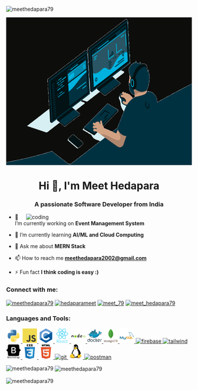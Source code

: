 <p align="left"> <img src="https://komarev.com/ghpvc/?username=meethedapara79&label=Profile%20views&color=0e75b6&style=flat" alt="meethedapara79" /> </p>
<img align="center" alt="coding" width="1200" height="400" src="https://raw.githubusercontent.com/Potential17/Potential17/master/user%20(2).gif">
<h1 align="center">Hi 👋, I'm Meet Hedapara</h1>
<h3 align="center">A passionate Software Developer from India</h3>
<img align="right" alt="coding" width="450" src="https://miro.medium.com/v2/resize:fit:1400/0*oyarAFEx_X9GNcWT.gif">


- 🔭 I’m currently working on **Event Management System**

- 🌱 I’m currently learning **AI/ML and Cloud Computing**

- 💬 Ask me about **MERN Stack**

- 📫 How to reach me **meethedapara2002@gmail.com**

- ⚡ Fun fact **I think coding is easy :)**

<h3 align="left">Connect with me:</h3>
<p align="left">
<a href="https://linkedin.com/in/meethedapara79" target="blank"><img align="center" src="https://raw.githubusercontent.com/rahuldkjain/github-profile-readme-generator/master/src/images/icons/Social/linked-in-alt.svg" alt="meethedapara79" height="30" width="40" /></a>
<a href="https://instagram.com/hedaparameet" target="blank"><img align="center" src="https://raw.githubusercontent.com/rahuldkjain/github-profile-readme-generator/master/src/images/icons/Social/instagram.svg" alt="hedaparameet" height="30" width="40" /></a>
<a href="https://www.codechef.com/users/meet_79" target="blank"><img align="center" src="https://cdn.jsdelivr.net/npm/simple-icons@3.1.0/icons/codechef.svg" alt="meet_79" height="30" width="40" /></a>
<a href="https://codeforces.com/profile/meet_hedapara79" target="blank"><img align="center" src="https://raw.githubusercontent.com/rahuldkjain/github-profile-readme-generator/master/src/images/icons/Social/codeforces.svg" alt="meet_hedapara79" height="30" width="40" /></a>
</p>

<h3 align="left">Languages and Tools:</h3>
<p align="left"> <a href="https://www.python.org" target="_blank" rel="noreferrer"> <img src="https://raw.githubusercontent.com/devicons/devicon/master/icons/python/python-original.svg" alt="python" width="40" height="40"/> </a> <a href="https://developer.mozilla.org/en-US/docs/Web/JavaScript" target="_blank" rel="noreferrer"> <img src="https://raw.githubusercontent.com/devicons/devicon/master/icons/javascript/javascript-original.svg" alt="javascript" width="40" height="40"/> </a> <a href="https://www.cprogramming.com/" target="_blank" rel="noreferrer"> <img src="https://raw.githubusercontent.com/devicons/devicon/master/icons/c/c-original.svg" alt="c" width="40" height="40"/> </a> <a href="https://reactjs.org/" target="_blank" rel="noreferrer"> <img src="https://raw.githubusercontent.com/devicons/devicon/master/icons/react/react-original-wordmark.svg" alt="react" width="40" height="40"/> </a> <a href="https://nodejs.org" target="_blank" rel="noreferrer"> <img src="https://raw.githubusercontent.com/devicons/devicon/master/icons/nodejs/nodejs-original-wordmark.svg" alt="nodejs" width="40" height="40"/> </a> <a href="https://www.docker.com/" target="_blank" rel="noreferrer"> <img src="https://raw.githubusercontent.com/devicons/devicon/master/icons/docker/docker-original-wordmark.svg" alt="docker" width="40" height="40"/> </a> <a href="https://www.mongodb.com/" target="_blank" rel="noreferrer"> <img src="https://raw.githubusercontent.com/devicons/devicon/master/icons/mongodb/mongodb-original-wordmark.svg" alt="mongodb" width="40" height="40"/> </a> <a href="https://www.mysql.com/" target="_blank" rel="noreferrer"> <img src="https://raw.githubusercontent.com/devicons/devicon/master/icons/mysql/mysql-original-wordmark.svg" alt="mysql" width="40" height="40"/> </a> <a href="https://firebase.google.com/" target="_blank" rel="noreferrer"> <img src="https://www.vectorlogo.zone/logos/firebase/firebase-icon.svg" alt="firebase" width="40" height="40"/> </a> <a href="https://tailwindcss.com/" target="_blank" rel="noreferrer"> <img src="https://www.vectorlogo.zone/logos/tailwindcss/tailwindcss-icon.svg" alt="tailwind" width="40" height="40"/> </a> <a href="https://getbootstrap.com" target="_blank" rel="noreferrer"> <img src="https://raw.githubusercontent.com/devicons/devicon/master/icons/bootstrap/bootstrap-plain-wordmark.svg" alt="bootstrap" width="40" height="40"/> </a> <a href="https://www.w3schools.com/css/" target="_blank" rel="noreferrer"> <img src="https://raw.githubusercontent.com/devicons/devicon/master/icons/css3/css3-original-wordmark.svg" alt="css3" width="40" height="40"/> </a> <a href="https://www.w3.org/html/" target="_blank" rel="noreferrer"> <img src="https://raw.githubusercontent.com/devicons/devicon/master/icons/html5/html5-original-wordmark.svg" alt="html5" width="40" height="40"/> </a> <a href="https://git-scm.com/" target="_blank" rel="noreferrer"> <img src="https://www.vectorlogo.zone/logos/git-scm/git-scm-icon.svg" alt="git" width="40" height="40"/> </a> <a href="https://www.linux.org/" target="_blank" rel="noreferrer"> <img src="https://raw.githubusercontent.com/devicons/devicon/master/icons/linux/linux-original.svg" alt="linux" width="40" height="40"/> </a> <a href="https://postman.com" target="_blank" rel="noreferrer"> <img src="https://www.vectorlogo.zone/logos/getpostman/getpostman-icon.svg" alt="postman" width="40" height="40"/> </a> </p>

<p><img align="left" src="https://github-readme-stats.vercel.app/api/top-langs?username=meethedapara79&show_icons=true&locale=en&layout=compact" alt="meethedapara79" /></p>

<p>&nbsp;<img align="center" src="https://github-readme-stats.vercel.app/api?username=meethedapara79&show_icons=true&locale=en" alt="meethedapara79" /></p>

<p><img align="center" src="https://github-readme-streak-stats.herokuapp.com/?user=meethedapara79&" alt="meethedapara79" /></p>
